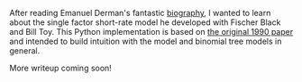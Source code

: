 After reading Emanuel Derman's fantastic [biography](https://emanuelderman.com/books/my-life-as-a-quant/), I wanted to learn about the single factor short-rate model he developed with Fischer Black and Bill Toy.
This Python implementation is based on [the original 1990 paper](http://marshallinside.usc.edu/dietrich/FAJ-1990-BlackDermanToy-OneFactor.pdf)
and intended to build intuition with the model and binomial tree models in general.

More writeup coming soon!